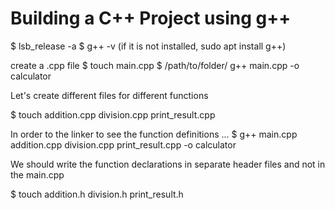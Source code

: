 # Building a C++ Project using g++

$ lsb_release -a
$ g++ -v (if it is not installed, sudo apt install g++)

create a .cpp file
$ touch main.cpp
$ /path/to/folder/ g++ main.cpp -o calculator

Let's create different files for different functions

$ touch addition.cpp division.cpp print_result.cpp

In order to the linker to see the function definitions ...
$ g++ main.cpp addition.cpp division.cpp print_result.cpp -o calculator

We should write the function declarations in separate header files and not in the main.cpp

$ touch addition.h division.h print_result.h
